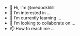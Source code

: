 - 👋 Hi, I’m @medookhlill
- 👀 I’m interested in ...
- 🌱 I’m currently learning ...
- 💞️ I’m looking to collaborate on ...
- 📫 How to reach me ...

<!---
medookhlill/medookhlill is a ✨ special ✨ repository because its `README.md` (this file) appears on your GitHub profile.
You can click the Preview link to take a look at your changes.
--->

